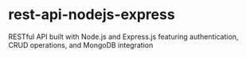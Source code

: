 # rest-api-nodejs-express
RESTful API built with Node.js and Express.js featuring authentication, CRUD operations, and MongoDB integration
